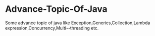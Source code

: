 # Advance-Topic-Of-Java
Some advance topic of java like Exception,Generics,Collection,Lambda expression,Concurrency,Multi--threading etc.
